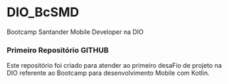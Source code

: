 # DIO_BcSMD
Bootcamp Santander Mobile Developer na DIO
### Primeiro Repositório GITHUB
Este repositório foi criado para atender ao primeiro desaFio de projeto na DIO
referente ao Bootcamp para desenvolvimento Mobile com Kotlin.
